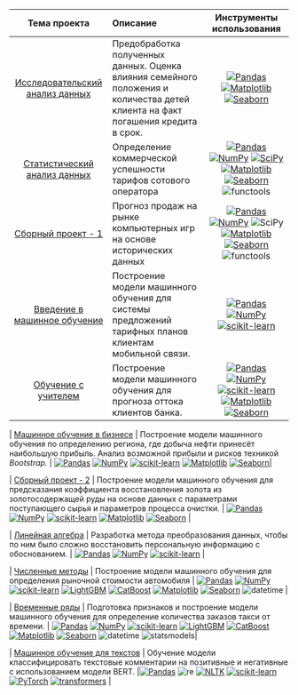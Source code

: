 | Тема проекта | Описание | Инструменты использования | 
| :----------------------: | :--------------------------------- | :----------------------: |
| [Исследовательский анализ данных](https://github.com/mmrkl/-projects/blob/main/property.ipynb) | Предобработка полученных данных. Оценка влияния семейного положения и количества детей клиента на факт погашения кредита в срок. |[![Pandas](https://img.shields.io/badge/Pandas-1.2-blue.svg)](https://pandas.pydata.org/) [![Matplotlib](https://img.shields.io/badge/matplotlib-3.4-white.svg)](https://matplotlib.org/) [![Seaborn](https://img.shields.io/badge/seaborn-0.11-green.svg)](https://seaborn.pydata.org/) |
| [Статистический анализ данных](https://github.com/mmrkl/-projects/blob/main/statistic.ipynb) | Определение коммерческой успешности тарифов сотового оператора |  [![Pandas](https://img.shields.io/badge/Pandas-1.2-blue.svg)](https://pandas.pydata.org/) [![NumPy](https://img.shields.io/badge/NumPy-1.19-cyan.svg)](https://numpy.org/) [![SciPy](https://img.shields.io/badge/SciPy-1.6.0-darkblue.svg)](https://scipy.org/) [![Matplotlib](https://img.shields.io/badge/matplotlib-3.4-white.svg)](https://matplotlib.org/) [![Seaborn](https://img.shields.io/badge/seaborn-0.11-green.svg)](https://seaborn.pydata.org/) ![functools](https://img.shields.io/badge/functools-gray.svg) |
| [Сборный проект - 1](https://github.com/mmrkl/-projects/blob/main/pattern_of_a_successful_game.ipynb) | Прогноз продаж на рынке компьютерных игр на основе исторических данных | [![Pandas](https://img.shields.io/badge/Pandas-1.2-blue.svg)](https://pandas.pydata.org/) [![NumPy](https://img.shields.io/badge/NumPy-1.19-cyan.svg)](https://numpy.org/) ![SciPy](https://img.shields.io/badge/SciPy-1.6.0-darkblue.svg) [![Matplotlib](https://img.shields.io/badge/matplotlib-3.4-white.svg)](https://matplotlib.org/) [![Seaborn](https://img.shields.io/badge/seaborn-0.11-green.svg)](https://seaborn.pydata.org/) ![functools](https://img.shields.io/badge/functools-gray.svg)|
| [Введение в машинное обучение](https://github.com/mmrkl/-projects/blob/main/tariff_recommendation.ipynb) | Построение модели машинного обучения для системы предложений тарифных планов клиентам мобильной связи. | [![Pandas](https://img.shields.io/badge/Pandas-1.2-blue.svg)](https://pandas.pydata.org/) [![NumPy](https://img.shields.io/badge/NumPy-1.19-cyan.svg)](https://numpy.org/) [![scikit-learn](https://img.shields.io/badge/sklearn-0.24-orange.svg)](https://scikit-learn.org/) |
| [Обучение с учителем](https://github.com/mmrkl/-projects/blob/main/client_prediction.ipynb) | Построение модели машинного обучения для прогноза оттока клиентов банка. | [![Pandas](https://img.shields.io/badge/Pandas-1.2-blue.svg)](https://pandas.pydata.org/) [![NumPy](https://img.shields.io/badge/NumPy-1.19-cyan.svg)](https://numpy.org/) [![scikit-learn](https://img.shields.io/badge/sklearn-0.24-orange.svg)](https://scikit-learn.org/) [![Matplotlib](https://img.shields.io/badge/matplotlib-3.4-white.svg)](https://matplotlib.org/) [![Seaborn](https://img.shields.io/badge/seaborn-0.11-green.svg)](https://seaborn.pydata.org/) |

| [Машинное обучение в бизнесе](https://github.com/mmrkl/-projects/blob/main/oil_place_prediction.ipynb) | Построение модели машинного обучения по определению региона, где добыча нефти принесёт наибольшую прибыль. Анализ возможной прибыли и рисков техникой *Bootstrap.* | [![Pandas](https://img.shields.io/badge/Pandas-1.2-blue.svg)](https://pandas.pydata.org/) [![NumPy](https://img.shields.io/badge/NumPy-1.19-cyan.svg)](https://numpy.org/) [![scikit-learn](https://img.shields.io/badge/sklearn-0.24-orange.svg)](https://scikit-learn.org/) [![Matplotlib](https://img.shields.io/badge/matplotlib-3.4-white.svg)](https://matplotlib.org/) [![Seaborn](https://img.shields.io/badge/seaborn-0.11-green.svg)](https://seaborn.pydata.org/)|

| [Сборный проект - 2](https://github.com/mmrkl/-projects/blob/main/gold_recovery.ipynb) | Построение модели машинного обучения для предсказания коэффициента восстановления золота из золотосодержащей руды на основе данных с параметрами поступающего сырья и параметров процесса очистки. | [![Pandas](https://img.shields.io/badge/Pandas-1.2-blue.svg)](https://pandas.pydata.org/) [![NumPy](https://img.shields.io/badge/NumPy-1.19-cyan.svg)](https://numpy.org/) [![scikit-learn](https://img.shields.io/badge/sklearn-0.24-orange.svg)](https://scikit-learn.org/) [![Matplotlib](https://img.shields.io/badge/matplotlib-3.4-white.svg)](https://matplotlib.org/) [![Seaborn](https://img.shields.io/badge/seaborn-0.11-green.svg)](https://seaborn.pydata.org/) |

| [Линейная алгебра](09_lin_al) | Разработка метода преобразования данных, чтобы по ним было сложно восстановить персональную информацию с обоснованием. | [![Pandas](https://img.shields.io/badge/Pandas-1.2-blue.svg)](https://pandas.pydata.org/) [![NumPy](https://img.shields.io/badge/NumPy-1.19-cyan.svg)](https://numpy.org/) [![scikit-learn](https://img.shields.io/badge/sklearn-0.24-orange.svg)](https://scikit-learn.org/) |

| [Численные методы](https://github.com/mmrkl/-projects/blob/main/cars_value.ipynb) | Построение модели машинного обучения для определения рыночной стоимости автомобиля | [![Pandas](https://img.shields.io/badge/Pandas-1.2-blue.svg)](https://pandas.pydata.org/) [![NumPy](https://img.shields.io/badge/NumPy-1.19-cyan.svg)](https://numpy.org/) [![scikit-learn](https://img.shields.io/badge/sklearn-0.24-orange.svg)](https://scikit-learn.org/) [![LightGBM](https://img.shields.io/badge/LightGBM-3.2.1-red.svg)](https://lightgbm.readthedocs.io) [![CatBoost](https://img.shields.io/badge/CatBoost-1.0-yellow.svg)](https://catboost.ai/) [![Matplotlib](https://img.shields.io/badge/matplotlib-3.4-white.svg)](https://matplotlib.org/) [![Seaborn](https://img.shields.io/badge/seaborn-0.11-green.svg)](https://seaborn.pydata.org/) ![datetime](https://img.shields.io/badge/datetime-gray.svg) |

| [Временные ряды](https://github.com/mmrkl/-projects/blob/main/taxi_time.ipynb) | Подготовка признаков и построение модели машинного обучения для определение количества заказов такси от времени. | [![Pandas](https://img.shields.io/badge/Pandas-1.2-blue.svg)](https://pandas.pydata.org/) [![NumPy](https://img.shields.io/badge/NumPy-1.19-cyan.svg)](https://numpy.org/) [![scikit-learn](https://img.shields.io/badge/sklearn-0.24-orange.svg)](https://scikit-learn.org/) [![LightGBM](https://img.shields.io/badge/LightGBM-3.2.1-red.svg)](https://lightgbm.readthedocs.io) [![CatBoost](https://img.shields.io/badge/CatBoost-1.0-yellow.svg)](https://catboost.ai/) [![Matplotlib](https://img.shields.io/badge/matplotlib-3.4-white.svg)](https://matplotlib.org/) [![Seaborn](https://img.shields.io/badge/seaborn-0.11-green.svg)](https://seaborn.pydata.org/) ![datetime](https://img.shields.io/badge/datetime-gray.svg) ![statsmodels](https://img.shields.io/badge/statsmodels-gray.svg)|

| [Машинное обучение для текстов](https://github.com/mmrkl/-projects/blob/main/text_toxic.ipynb) | Обучение модели классифицировать текстовые комментарии на позитивные и негативные с использованием модели BERT. |[![Pandas](https://img.shields.io/badge/Pandas-1.2-blue.svg)](https://pandas.pydata.org/) ![re](https://img.shields.io/badge/re-gray.svg) [![NLTK](https://img.shields.io/badge/NLTK-3.6-gray.svg)](https://www.nltk.org/) [![scikit-learn](https://img.shields.io/badge/sklearn-0.24-orange.svg)](https://scikit-learn.org/) [![PyTorch](https://img.shields.io/badge/PyTorch-1.9-orange.svg)](https://pytorch.org/) [![transformers](https://img.shields.io/badge/transformers-BERT-yellow.svg)](https://huggingface.co/docs/transformers/index) |
